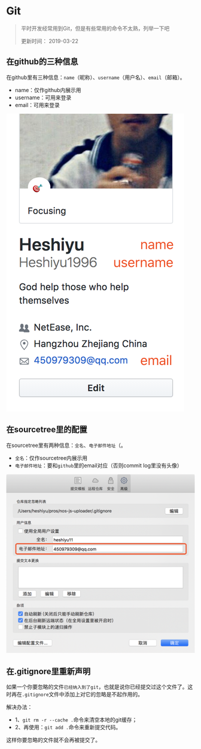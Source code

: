 # Git
> 平时开发经常用到Git，但是有些常用的命令不太熟，列举一下吧
> 
> 更新时间： 2019-03-22

## 在github的三种信息
在github里有三种信息：`name`（昵称）、`username`（用户名）、`email`（邮箱）。
 - name：仅作github内展示用
 - username：可用来登录
 - email：可用来登录

![alt](./img/git-2.png)

## 在sourcetree里的配置
在sourcetree里有两种信息：`全名`、`电子邮件地址`（。
 - `全名`：仅作sourcetree内展示用
 - `电子邮件地址`：要和`github`里的email对应（否则commit log里没有头像）

![alt](./img/git-1.png)

## 在.gitignore里重新声明
如果一个你要忽略的文件`已经纳入到了git`，也就是说你已经提交过这个文件了。这时再在`.gitignore`文件中添加上对它的忽略是不起作用的。

解决办法：
 - 1、`git rm -r --cache .`命令来清空本地的git缓存；
 - 2、再使用：`git add .`命令来重新提交代码。

这样你要忽略的文件就不会再被提交了。